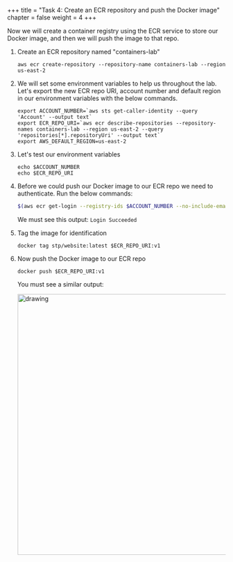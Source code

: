 +++ 
title = "Task 4: Create an ECR repository and push the Docker image" 
chapter = false 
weight = 4 
+++

Now we will create a container registry using the ECR service to store our Docker image, and then we will push the image to that repo.

1. Create an ECR repository named "containers-lab"

	```
	aws ecr create-repository --repository-name containers-lab --region us-east-2
	```

1. We will set some environment variables to help us throughout the lab. Let's export the new ECR repo URI, account number and default region in our environment variables with the below commands.

	```
	export ACCOUNT_NUMBER=`aws sts get-caller-identity --query 'Account' --output text`
	export ECR_REPO_URI=`aws ecr describe-repositories --repository-names containers-lab --region us-east-2 --query 'repositories[*].repositoryUri' --output text`
	export AWS_DEFAULT_REGION=us-east-2
	```

1. Let's test our environment variables

	```
	echo $ACCOUNT_NUMBER
	echo $ECR_REPO_URI
	```

1. Before we could push our Docker image to our ECR repo we need to authenticate. Run the below commands:

	```sh
	$(aws ecr get-login --registry-ids $ACCOUNT_NUMBER --no-include-email --region us-east-2)
	```

	We must see this output: ```Login Succeeded```

1. Tag the image for identification

	```
	docker tag stp/website:latest $ECR_REPO_URI:v1
	```

1. Now push the Docker image to our ECR repo

	```
	docker push $ECR_REPO_URI:v1
	```

	You must see a similar output:

	<img src="../readmeFiles/skitch.18.png" alt="drawing" width="600"/>

